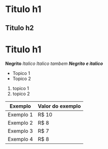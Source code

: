# Titulo h1
## Titulo h2

<h1> Titulo h1 </h1>


**Negrito**
*Italico*
_Italico tambem_
***Negrito e italico***

* Topico 1
* Topico 2

1. topico 1
2. topico 2

Exemplo   | Valor do exemplo
---------- | ------
Exemplo 1 | R$ 10
Exemplo 2 | R$ 8
Exemplo 3 | R$ 7
Exemplo 4 | R$ 8


